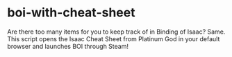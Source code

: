 # boi-with-cheat-sheet
Are there too many items for you to keep track of in Binding of Isaac? Same. This script opens the Isaac Cheat Sheet from Platinum God in your default browser and launches BOI through Steam!

